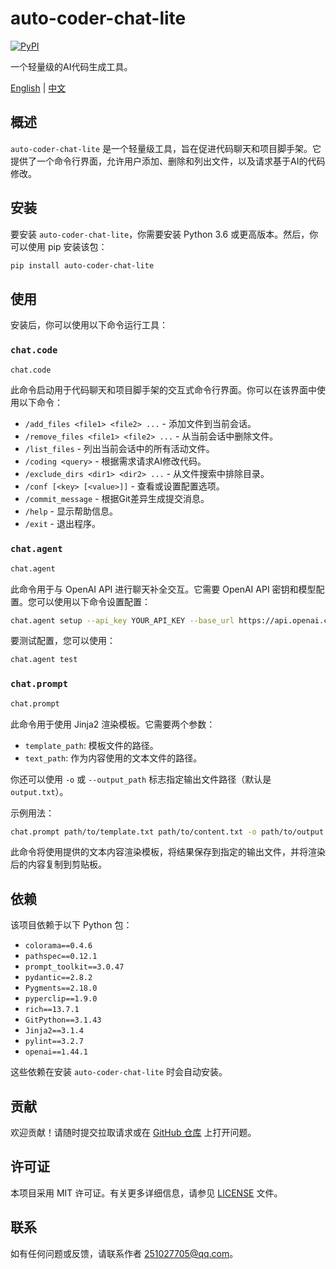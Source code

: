 # auto-coder-chat-lite

[![PyPI](https://img.shields.io/pypi/v/auto-coder-chat-lite.svg)](https://pypi.org/project/auto-coder-chat-lite/)

一个轻量级的AI代码生成工具。

[English](./README.md) | [中文](./readme-cn.md)

## 概述

`auto-coder-chat-lite` 是一个轻量级工具，旨在促进代码聊天和项目脚手架。它提供了一个命令行界面，允许用户添加、删除和列出文件，以及请求基于AI的代码修改。

## 安装

要安装 `auto-coder-chat-lite`，你需要安装 Python 3.6 或更高版本。然后，你可以使用 pip 安装该包：

```bash
pip install auto-coder-chat-lite
```

## 使用

安装后，你可以使用以下命令运行工具：

### `chat.code`

```bash
chat.code
```

此命令启动用于代码聊天和项目脚手架的交互式命令行界面。你可以在该界面中使用以下命令：

- `/add_files <file1> <file2> ...` - 添加文件到当前会话。
- `/remove_files <file1> <file2> ...` - 从当前会话中删除文件。
- `/list_files` - 列出当前会话中的所有活动文件。
- `/coding <query>` - 根据需求请求AI修改代码。
- `/exclude_dirs <dir1> <dir2> ...` - 从文件搜索中排除目录。
- `/conf [<key> [<value>]]` - 查看或设置配置选项。
- `/commit_message` - 根据Git差异生成提交消息。
- `/help` - 显示帮助信息。
- `/exit` - 退出程序。

### `chat.agent`

```bash
chat.agent
```

此命令用于与 OpenAI API 进行聊天补全交互。它需要 OpenAI API 密钥和模型配置。您可以使用以下命令设置配置：

```bash
chat.agent setup --api_key YOUR_API_KEY --base_url https://api.openai.com/v1 --model gpt-3.5-turbo
```

要测试配置，您可以使用：

```bash
chat.agent test
```

### `chat.prompt`

```bash
chat.prompt
```

此命令用于使用 Jinja2 渲染模板。它需要两个参数：

- `template_path`: 模板文件的路径。
- `text_path`: 作为内容使用的文本文件的路径。

你还可以使用 `-o` 或 `--output_path` 标志指定输出文件路径（默认是 `output.txt`）。

示例用法：

```bash
chat.prompt path/to/template.txt path/to/content.txt -o path/to/output.txt
```

此命令将使用提供的文本内容渲染模板，将结果保存到指定的输出文件，并将渲染后的内容复制到剪贴板。

## 依赖

该项目依赖于以下 Python 包：

- `colorama==0.4.6`
- `pathspec==0.12.1`
- `prompt_toolkit==3.0.47`
- `pydantic==2.8.2`
- `Pygments==2.18.0`
- `pyperclip==1.9.0`
- `rich==13.7.1`
- `GitPython==3.1.43`
- `Jinja2==3.1.4`
- `pylint==3.2.7`
- `openai==1.44.1`

这些依赖在安装 `auto-coder-chat-lite` 时会自动安装。

## 贡献

欢迎贡献！请随时提交拉取请求或在 [GitHub 仓库](https://github.com/zt8989/auto-coder-chat-lite) 上打开问题。

## 许可证

本项目采用 MIT 许可证。有关更多详细信息，请参见 [LICENSE](LICENSE) 文件。

## 联系

如有任何问题或反馈，请联系作者 [251027705@qq.com](mailto:251027705@qq.com)。